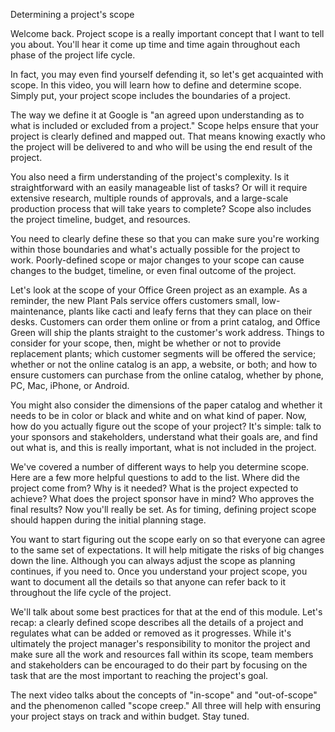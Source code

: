 Determining a project's scope

Welcome back. Project scope is a really important concept that I want to tell you about. You'll hear it come up time and time again throughout each phase of the project life
cycle. 

In fact, you may even find yourself defending it, so let's get acquainted with scope. In this video, you will learn how to define and determine scope. Simply put, your project
scope includes the boundaries of a project. 

The way we define it at Google is "an agreed upon understanding as to what is included or excluded from a project." Scope helps ensure that your project is clearly defined and
mapped out. That means knowing exactly who the project will be delivered to and who will be using the end result of the project.

You also need a firm understanding of the project's complexity. Is it straightforward with an easily manageable list of tasks? Or will it require extensive research, multiple
rounds of approvals, and a large-scale production process that will take years to complete? Scope also includes the project timeline, budget, and resources.

You need to clearly define these so that you can make sure you're working within those boundaries and what's actually possible for the project to work. Poorly-defined scope
or major changes to your scope can cause changes to the budget, timeline, or even final outcome of the project.

Let's look at the scope of your Office Green project as an example. As a reminder, the new Plant Pals service offers customers small, low-maintenance, plants like cacti and
leafy ferns that they can place on their desks. Customers can order them online or from a print catalog, and Office Green will ship the plants straight to the customer's work
address. Things to consider for your scope, then, might be whether or not to provide replacement plants; which customer segments will be offered the service; whether or not
the online catalog is an app, a website, or both; and how to ensure customers can purchase from the online catalog, whether by phone, PC, Mac, iPhone, or Android.

You might also consider the dimensions of the paper catalog and whether it needs to be in color or black and white and on what kind of paper. Now, how do you actually figure
out the scope of your project? It's simple: talk to your sponsors and stakeholders, understand what their goals are, and find out what is, and this is really important, what
is not included in the project. 

We've covered a number of different ways to help you determine scope. Here are a few more helpful questions to add to the list. Where did the project come from? Why is it 
needed? What is the project expected to achieve? What does the project sponsor have in mind? Who approves the final results? Now you'll really be set. As for timing, 
defining project scope should happen during the initial planning stage. 

You want to start figuring out the scope early on so that everyone can agree to the same set of expectations. It will help mitigate the risks of big changes down the line. 
Although you can always adjust the scope as planning continues, if you need to. Once you understand your project scope, you want to document all the details so that anyone 
can refer back to it throughout the life cycle of the project.

We'll talk about some best practices for that at the end of this module. Let's recap: a clearly defined scope describes all the details of a project and regulates what can 
be added or removed as it progresses. While it's ultimately the project manager's responsibility to monitor the project and make sure all the work and resources fall within
its scope, team members and stakeholders can be encouraged to do their part by focusing on the task that are the most important to reaching the project's goal.

The next video talks about the concepts of "in-scope" and "out-of-scope" and the phenomenon called "scope creep." All three will help with ensuring your project stays on
track and within budget. Stay tuned.

